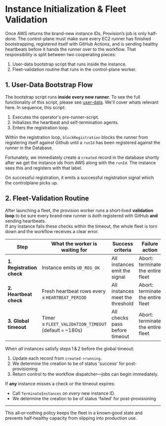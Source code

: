 # Instance Initialization & Fleet Validation

Once AWS returns the brand-new instance IDs, Provision’s job is only half-done. The control-plane must make sure every EC2 runner has finished bootstrapping, registered itself with GitHub Actions, and is sending healthy heartbeats before it hands the runner over to the workflow.
That responsibility is split between two cooperating pieces:

1. User-data bootstrap script that runs inside the instance.
2. Fleet-validation routine that runs in the control-plane worker.

## 1. User-Data Bootstrap Flow

The bootstrap script runs **inside every new runner**. To see the full functionality of this script, please see [user-data](./user-data.md). We'll cover whats relevant here. In sequence, this script:

1. Executes the operator's pre-runner-script.
2. Initializes the heartbeat and self-termination agents.
3. Enters the registration loop.

Within the registration loop, `blockRegistration` blocks the runner from registering itself against Github until a `runId` has been registered against the runner in the Database.

Fortunately, we immediately create a `created` record in the database shortly after we get the instance ids from AWS along with the `runId`. The instance sees this and registers with that label.

On successful registration, it emits a successful registration signal which the controlplane picks up.

## 2. Fleet‑Validation Routine

After launching a fleet, the provision worker runs a short‑lived **validation loop** to be sure every brand‑new runner is *both* registered with GitHub **and** sending heartbeats.  
If any instance fails these checks within the timeout, the whole fleet is torn down and the workflow receives a clear error.

| Step | What the worker is waiting for | Success criteria | Failure action |
|------|--------------------------------|------------------|----------------|
| **1. Registration check** | Instance emits `UD_REG_OK` | All instances emit the signal | Abort: terminate the entire fleet |
| **2. Heartbeat check** | Fresh heartbeat rows every ≤ `HEARTBEAT_PERIOD` | All instances meet the threshold | Abort: terminate the entire fleet |
| **3. Global timeout** | Timer ≤ `FLEET_VALIDATION_TIMEOUT` (default = ~180s) | All checks pass before timeout | Abort: terminate the entire fleet |

When *all* instances satisfy steps 1 & 2 before the global timeout:

1. Update each record from `created->running`.  
2. We determine the creation to be of status 'success' for post-provisioning
3. Return control to the workflow dispatcher—jobs can begin immediately.

If **any** instance misses a check or the timeout expires:

- Call `TerminateInstances` on *every* new instance ID.  
- We determine the creation to be of status 'failed' for post-provisioning

---

This all‑or‑nothing policy keeps the fleet in a known‑good state and prevents half‑healthy capacity from slipping into production use.
